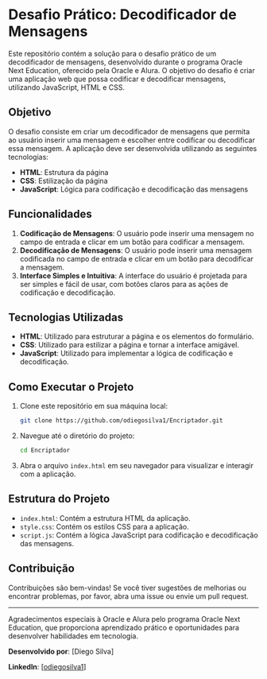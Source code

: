 # Desafio Prático: Decodificador de Mensagens

Este repositório contém a solução para o desafio prático de um decodificador de mensagens, desenvolvido durante o programa Oracle Next Education, oferecido pela Oracle e Alura. O objetivo do desafio é criar uma aplicação web que possa codificar e decodificar mensagens, utilizando JavaScript, HTML e CSS.

## Objetivo

O desafio consiste em criar um decodificador de mensagens que permita ao usuário inserir uma mensagem e escolher entre codificar ou decodificar essa mensagem. A aplicação deve ser desenvolvida utilizando as seguintes tecnologias:

- **HTML**: Estrutura da página
- **CSS**: Estilização da página
- **JavaScript**: Lógica para codificação e decodificação das mensagens

## Funcionalidades

1. **Codificação de Mensagens**: O usuário pode inserir uma mensagem no campo de entrada e clicar em um botão para codificar a mensagem.
2. **Decodificação de Mensagens**: O usuário pode inserir uma mensagem codificada no campo de entrada e clicar em um botão para decodificar a mensagem.
3. **Interface Simples e Intuitiva**: A interface do usuário é projetada para ser simples e fácil de usar, com botões claros para as ações de codificação e decodificação.

## Tecnologias Utilizadas

- **HTML**: Utilizado para estruturar a página e os elementos do formulário.
- **CSS**: Utilizado para estilizar a página e tornar a interface amigável.
- **JavaScript**: Utilizado para implementar a lógica de codificação e decodificação.

## Como Executar o Projeto

1. Clone este repositório em sua máquina local:
   ```bash
   git clone https://github.com/odiegosilva1/Encriptador.git
   ```

2. Navegue até o diretório do projeto:
   ```bash
   cd Encriptador
   ```

3. Abra o arquivo `index.html` em seu navegador para visualizar e interagir com a aplicação.

## Estrutura do Projeto

- `index.html`: Contém a estrutura HTML da aplicação.
- `style.css`: Contém os estilos CSS para a aplicação.
- `script.js`: Contém a lógica JavaScript para codificação e decodificação das mensagens.

## Contribuição

Contribuições são bem-vindas! Se você tiver sugestões de melhorias ou encontrar problemas, por favor, abra uma issue ou envie um pull request.

---

Agradecimentos especiais à Oracle e Alura pelo programa Oracle Next Education, que proporciona aprendizado prático e oportunidades para desenvolver habilidades em tecnologia.

**Desenvolvido por**: [Diego Silva]

**LinkedIn**: [[odiegosilva1](https://www.linkedin.com/in/odiegosilva1/)]
